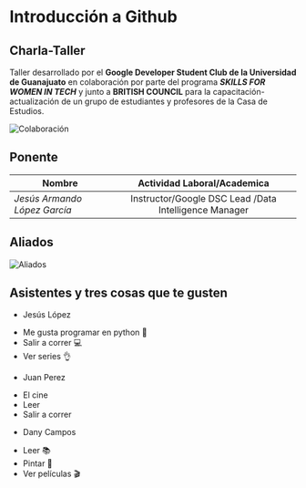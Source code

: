 # Introducción a Github

## Charla-Taller 

Taller desarrollado por el **Google Developer Student Club de la Universidad de Guanajuato** en colaboración por parte del programa _**SKILLS FOR WOMEN IN TECH**_  y junto a **BRITISH COUNCIL** para la capacitación-actualización de un grupo de estudiantes y profesores de la Casa de Estudios. 

![Colaboración](img/hackwomen.png)

## Ponente

| Nombre                                  | Actividad Laboral/Academica                                          |
| -----------------------------------     |:--------------------------------------------------------------------:|
| _Jesús Armando López García_            | Instructor/Google DSC Lead /Data Intelligence Manager                |


## Aliados

![Aliados](img/britishcouncil.png)


## Asistentes y tres cosas que te gusten

* Jesús López 
- Me gusta programar en python 🐍
- Salir a correr 💻
- Ver series 👌

* Juan Perez
- El cine
- Leer
- Salir a correr

* Dany Campos
- Leer 📚
- Pintar 🎨
- Ver películas 🎬

